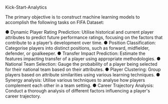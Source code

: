 Kick-Start-Analytics

The primary objective is to construct machine learning models to accomplish the following tasks on FIFA Dataset:

●	Dynamic Player Rating Prediction:
 	Utilise historical and current player attributes to predict future performance ratings, focusing on the factors that contribute to a player’s development over time.
●	Position Classification:
	Categorise players into distinct positions, such as forward, midfielder, defender, or goalkeeper.
●	Transfer Impact Prediction:
	Estimate the features impacting transfer of a player using appropriate methodologies.
●	National Team Selection:
	Gauge the probability of a player being selected for their national team based on their attributes.
●	Player Clustering:
	Group players based on attribute similarities using various learning techniques.
●	Synergy analysis:
	Utilise various techniques to analyse how players complement each other in a team setting.
●	Career Trajectory Analysis:
	Conduct a thorough analysis of different factors influencing a player's career trajectory.
